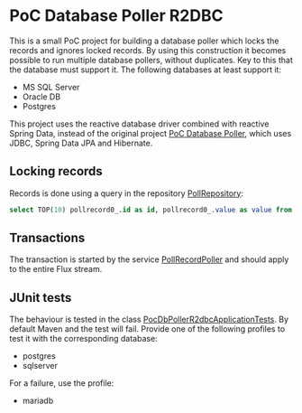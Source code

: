 # PoC Database Poller R2DBC

This is a small PoC project for building a database poller which locks the records and ignores locked records.
By using this construction it becomes possible to run multiple database pollers, without duplicates. Key to this
that the database must support it. The following databases at least support it:

- MS SQL Server
- Oracle DB
- Postgres

This project uses the reactive database driver combined with reactive Spring Data, instead of the original project
[PoC Database Poller](https://github.com/ninckblokje/poc-db-poller), which uses JDBC, Spring Data JPA and Hibernate.

## Locking records

Records is done using a query in the repository [PollRepository](src/main/java/ninckblokje/poc/db/poller/repository/PollRepository.java):

````sql
select TOP(10) pollrecord0_.id as id, pollrecord0_.value as value from poll_record pollrecord0_ with (updlock, rowlock, readpast) where pollrecord0_.value is not null
````

## Transactions

The transaction is started by the service [PollRecordPoller](src/main/java/ninckblokje/poc/db/poller/poller/PollRecordPoller.java)
and should apply to the entire Flux stream.
 
## JUnit tests

The behaviour is tested in the class [PocDbPollerR2dbcApplicationTests](src/test/java/ninckblokje/poc/db/poller/PocDbPollerR2dbcApplicationTests.java).
By default Maven and the test will fail. Provide one of the following profiles to test it with the corresponding database:

- postgres
- sqlserver

For a failure, use the profile:

- mariadb
